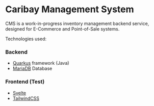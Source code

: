 # Caribay Management System

CMS is a work-in-progress inventory management backend service, designed for E-Commerce and Point-of-Sale systems.

Technologies used:

### Backend

- [Quarkus](https://quarkus.io/) framework (Java)
- [MariaDB](https://mariadb.org/) Database

### Frontend (Test)

- [Svelte](https://svelte.dev/)
- [TailwindCSS](https://tailwindcss.com/)
